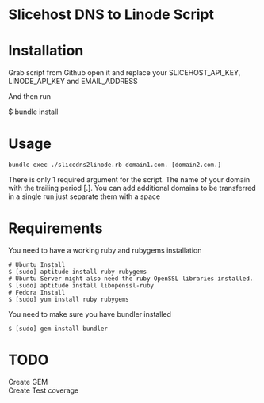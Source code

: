 # Slicehost DNS to Linode Script


# Installation

Grab script from Github open it and replace your SLICEHOST\_API\_KEY, LINODE\_API\_KEY and EMAIL_ADDRESS

And then run

  $ bundle install

# Usage

    bundle exec ./slicedns2linode.rb domain1.com. [domain2.com.]

There is only 1 required argument for the script. The name of your domain with the trailing period [.]. You can add additional domains to be transferred in a single run just separate them with a space

# Requirements
You need to have a working ruby and rubygems installation

	# Ubuntu Install
	$ [sudo] aptitude install ruby rubygems
	# Ubuntu Server might also need the ruby OpenSSL libraries installed. 
	$ [sudo] aptitude install libopenssl-ruby
	# Fedora Install
	$ [sudo] yum install ruby rubygems
	
You need to make sure you have bundler installed

    $ [sudo] gem install bundler

# TODO 
Create GEM  
Create Test coverage